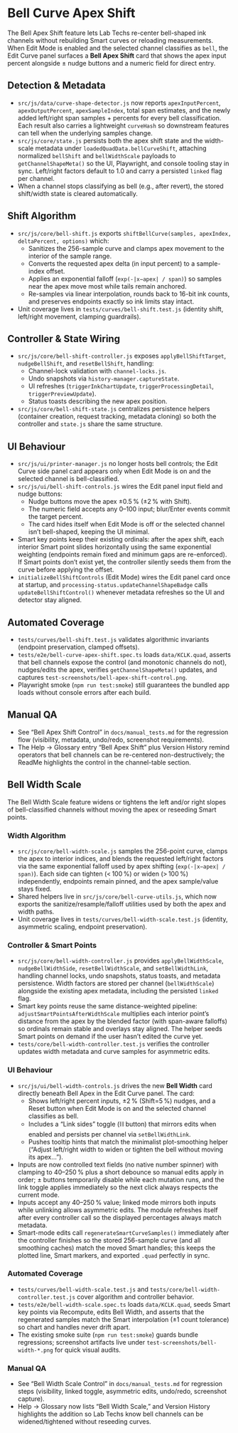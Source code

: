 # Bell Curve Apex Shift

The Bell Apex Shift feature lets Lab Techs re-center bell-shaped ink channels without rebuilding Smart curves or reloading measurements. When Edit Mode is enabled and the selected channel classifies as `bell`, the Edit Curve panel surfaces a **Bell Apex Shift** card that shows the apex input percent alongside ± nudge buttons and a numeric field for direct entry.

## Detection & Metadata
- `src/js/data/curve-shape-detector.js` now reports `apexInputPercent`, `apexOutputPercent`, `apexSampleIndex`, total span estimates, and the newly added left/right span samples + percents for every bell classification. Each result also carries a lightweight `curveHash` so downstream features can tell when the underlying samples change.
- `src/js/core/state.js` persists both the apex shift state and the width-scale metadata under `loadedQuadData.bellCurveShift`, attaching normalized `bellShift` and `bellWidthScale` payloads to `getChannelShapeMeta()` so the UI, Playwright, and console tooling stay in sync. Left/right factors default to 1.0 and carry a persisted `linked` flag per channel.
- When a channel stops classifying as bell (e.g., after revert), the stored shift/width state is cleared automatically.

## Shift Algorithm
- `src/js/core/bell-shift.js` exports `shiftBellCurve(samples, apexIndex, deltaPercent, options)` which:
  - Sanitizes the 256-sample curve and clamps apex movement to the interior of the sample range.
  - Converts the requested apex delta (in input percent) to a sample-index offset.
  - Applies an exponential falloff (`exp(-|x−apex| / span)`) so samples near the apex move most while tails remain anchored.
  - Re-samples via linear interpolation, rounds back to 16-bit ink counts, and preserves endpoints exactly so ink limits stay intact.
- Unit coverage lives in `tests/curves/bell-shift.test.js` (identity shift, left/right movement, clamping guardrails).

## Controller & State Wiring
- `src/js/core/bell-shift-controller.js` exposes `applyBellShiftTarget`, `nudgeBellShift`, and `resetBellShift`, handling:
  - Channel-lock validation with `channel-locks.js`.
  - Undo snapshots via `history-manager.captureState`.
  - UI refreshes (`triggerInkChartUpdate`, `triggerProcessingDetail`, `triggerPreviewUpdate`).
  - Status toasts describing the new apex position.
- `src/js/core/bell-shift-state.js` centralizes persistence helpers (container creation, request tracking, metadata cloning) so both the controller and `state.js` share the same structure.

## UI Behaviour
- `src/js/ui/printer-manager.js` no longer hosts bell controls; the Edit Curve side panel card appears only when Edit Mode is on and the selected channel is bell-classified.
- `src/js/ui/bell-shift-controls.js` wires the Edit panel input field and nudge buttons:
  - Nudge buttons move the apex ±0.5 % (±2 % with Shift).
  - The numeric field accepts any 0–100 input; blur/Enter events commit the target percent.
  - The card hides itself when Edit Mode is off or the selected channel isn’t bell-shaped, keeping the UI minimal.
- Smart key points keep their existing ordinals: after the apex shift, each interior Smart point slides horizontally using the same exponential weighting (endpoints remain fixed and minimum gaps are re-enforced). If Smart points don’t exist yet, the controller silently seeds them from the curve before applying the offset.
- `initializeBellShiftControls` (Edit Mode) wires the Edit panel card once at startup, and `processing-status.updateChannelShapeBadge` calls `updateBellShiftControl()` whenever metadata refreshes so the UI and detector stay aligned.

## Automated Coverage
- `tests/curves/bell-shift.test.js` validates algorithmic invariants (endpoint preservation, clamped offsets).
- `tests/e2e/bell-curve-apex-shift.spec.ts` loads `data/KCLK.quad`, asserts that bell channels expose the control (and monotonic channels do not), nudges/edits the apex, verifies `getChannelShapeMeta()` updates, and captures `test-screenshots/bell-apex-shift-control.png`.
- Playwright smoke (`npm run test:smoke`) still guarantees the bundled app loads without console errors after each build.

## Manual QA
- See “Bell Apex Shift Control” in `docs/manual_tests.md` for the regression flow (visibility, metadata, undo/redo, screenshot requirements).
- The Help → Glossary entry “Bell Apex Shift” plus Version History remind operators that bell channels can be re-centered non-destructively; the ReadMe highlights the control in the channel-table section.

## Bell Width Scale

The Bell Width Scale feature widens or tightens the left and/or right slopes of bell-classified channels without moving the apex or reseeding Smart points.

### Width Algorithm
- `src/js/core/bell-width-scale.js` samples the 256-point curve, clamps the apex to interior indices, and blends the requested left/right factors via the same exponential falloff used by apex shifting (`exp(-|x−apex| / span)`). Each side can tighten (< 100 %) or widen (> 100 %) independently, endpoints remain pinned, and the apex sample/value stays fixed.
- Shared helpers live in `src/js/core/bell-curve-utils.js`, which now exports the sanitize/resample/falloff utilities used by both the apex and width paths.
- Unit coverage lives in `tests/curves/bell-width-scale.test.js` (identity, asymmetric scaling, endpoint preservation).

### Controller & Smart Points
- `src/js/core/bell-width-controller.js` provides `applyBellWidthScale`, `nudgeBellWidthSide`, `resetBellWidthScale`, and `setBellWidthLink`, handling channel locks, undo snapshots, status toasts, and metadata persistence. Width factors are stored per channel (`bellWidthScale`) alongside the existing apex metadata, including the persisted `linked` flag.
- Smart key points reuse the same distance-weighted pipeline: `adjustSmartPointsAfterWidthScale` multiplies each interior point’s distance from the apex by the blended factor (with span-aware falloffs) so ordinals remain stable and overlays stay aligned. The helper seeds Smart points on demand if the user hasn’t edited the curve yet.
- `tests/core/bell-width-controller.test.js` verifies the controller updates width metadata and curve samples for asymmetric edits.

### UI Behaviour
- `src/js/ui/bell-width-controls.js` drives the new **Bell Width** card directly beneath Bell Apex in the Edit Curve panel. The card:
  - Shows left/right percent inputs, ±2 % (Shift=5 %) nudges, and a Reset button when Edit Mode is on and the selected channel classifies as bell.
  - Includes a “Link sides” toggle (⛓ button) that mirrors edits when enabled and persists per channel via `setBellWidthLink`.
  - Pushes tooltip hints that match the minimalist plot-smoothing helper (“Adjust left/right width to widen or tighten the bell without moving its apex…”).
- Inputs are now controlled text fields (no native number spinner) with clamping to 40–250 % plus a short debounce so manual edits apply in order; ± buttons temporarily disable while each mutation runs, and the link toggle applies immediately so the next click always respects the current mode.
- Inputs accept any 40–250 % value; linked mode mirrors both inputs while unlinking allows asymmetric edits. The module refreshes itself after every controller call so the displayed percentages always match metadata.
- Smart-mode edits call `regenerateSmartCurveSamples()` immediately after the controller finishes so the stored 256-sample curve (and all smoothing caches) match the moved Smart handles; this keeps the plotted line, Smart markers, and exported `.quad` perfectly in sync.

### Automated Coverage
- `tests/curves/bell-width-scale.test.js` and `tests/core/bell-width-controller.test.js` cover algorithm and controller behavior.
- `tests/e2e/bell-width-scale.spec.ts` loads `data/KCLK.quad`, seeds Smart key points via Recompute, edits Bell Width, and asserts that the regenerated samples match the Smart interpolation (±1 count tolerance) so chart and handles never drift apart.
- The existing smoke suite (`npm run test:smoke`) guards bundle regressions; screenshot artifacts live under `test-screenshots/bell-width-*.png` for quick visual audits.

### Manual QA
- See “Bell Width Scale Control” in `docs/manual_tests.md` for regression steps (visibility, linked toggle, asymmetric edits, undo/redo, screenshot capture).
- Help → Glossary now lists “Bell Width Scale,” and Version History highlights the addition so Lab Techs know bell channels can be widened/tightened without reseeding curves.
